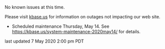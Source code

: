 No known issues at this time.

Please visit <a href="https://kbase.us">kbase.us</a> for information on outages not impacting our web site.

* Scheduled maintenance Thursday, May 14.  See <a href="https://kbase.us/system-maintenance-2020may14/">https://kbase.us/system-maintenance-2020may14/</a> for details.

last updated 7 May 2020 2:00 pm PDT
